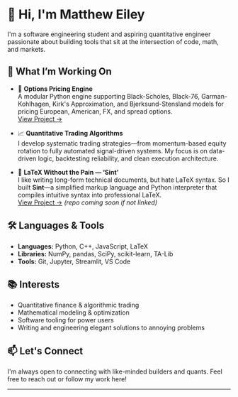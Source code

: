 # 👋 Hi, I'm Matthew Eiley

I'm a software engineering student and aspiring quantitative engineer passionate about building tools that sit at the intersection of code, math, and markets.

## 🔬 What I’m Working On

- 🧠 **Options Pricing Engine**  
  A modular Python engine supporting Black-Scholes, Black-76, Garman-Kohlhagen, Kirk's Approximation, and Bjerksund-Stensland models for pricing European, American, FX, and spread options.  
  [View Project →](https://github.com/matthew-eiley/OPTION-PRICING)

- 📈 **Quantitative Trading Algorithms**  
  I develop systematic trading strategies—from momentum-based equity rotation to fully automated signal-driven systems. My focus is on data-driven logic, backtesting reliability, and clean execution architecture.

- 📄 **LaTeX Without the Pain — ‘Sint’**  
  I like writing long-form technical documents, but hate LaTeX syntax. So I built **Sint**—a simplified markup language and Python interpreter that compiles intuitive syntax into professional LaTeX.  
  [View Project →](https://github.com/matthew-eiley) *(repo coming soon if not linked)*

## 🛠 Languages & Tools

- **Languages:** Python, C++, JavaScript, LaTeX  
- **Libraries:** NumPy, pandas, SciPy, scikit-learn, TA-Lib  
- **Tools:** Git, Jupyter, Streamlit, VS Code

## 📚 Interests

- Quantitative finance & algorithmic trading  
- Mathematical modeling & optimization  
- Software tooling for power users  
- Writing and engineering elegant solutions to annoying problems

## 📫 Let's Connect

I'm always open to connecting with like-minded builders and quants. Feel free to reach out or follow my work here!

---

<!-- Optionally add:
![Matthew's GitHub stats](https://github-readme-stats.vercel.app/api?username=matthew-eiley&show_icons=true&theme=default)
-->
